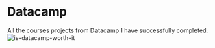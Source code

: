 # Datacamp
All the courses projects from Datacamp I have successfully completed.
![is-datacamp-worth-it](https://user-images.githubusercontent.com/94764773/148641029-f7938eeb-2bfe-4416-9198-6d700e52a34c.png)
